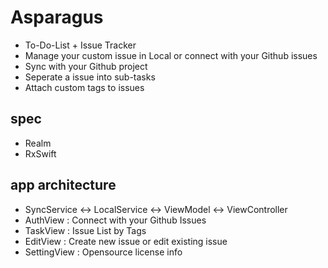 # Asparagus
- To-Do-List + Issue Tracker
- Manage your custom issue in Local or connect with your Github issues
- Sync with your Github project
- Seperate a issue into sub-tasks
- Attach custom tags to issues

## spec
- Realm
- RxSwift

## app architecture
- SyncService <-> LocalService <-> ViewModel <-> ViewController
- AuthView : Connect with your Github Issues
- TaskView : Issue List by Tags
- EditView : Create new issue or edit existing issue
- SettingView : Opensource license info
